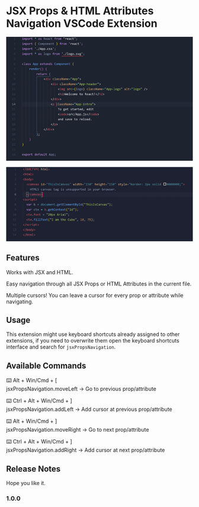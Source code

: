 # JSX Props & HTML Attributes Navigation VSCode Extension

![moveRight](https://github.com/Diablow/jsx-props-navigation/blob/master/moveRight.gif?raw=true)

![addLeft](https://github.com/Diablow/jsx-props-navigation/blob/master/addLeft.gif?raw=true)

## Features

Works with JSX and HTML.

Easy navigation through all JSX Props or HTML Attributes in the current file.

Multiple cursors! You can leave a cursor for every prop or attribute while navigating.

## Usage

This extension might use keyboard shortcuts already assigned to other extensions, if you need to overwrite them open the keyboard shortcuts interface and search for `jsxPropsNavigation`.

## Available Commands

⌨️ Alt + Win/Cmd + [\
jsxPropsNavigation.moveLeft -> Go to previous prop/attribute

⌨️ Ctrl + Alt + Win/Cmd + ]\
jsxPropsNavigation.addLeft -> Add cursor at previous prop/attribute

⌨️ Alt + Win/Cmd + ]\
jsxPropsNavigation.moveRight -> Go to next prop/attribute

⌨️ Ctrl + Alt + Win/Cmd + ]\
jsxPropsNavigation.addRight -> Add cursor at next prop/attribute

## Release Notes

Hope you like it.

### 1.0.0